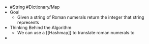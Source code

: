 - #String #Dictionary/Map
- Goal
	- Given a string of Roman numerals return the integer that string represents
- Thinking Behind the Algorithm
	- We can use a [[Hashmap]] to translate roman numerals to
-